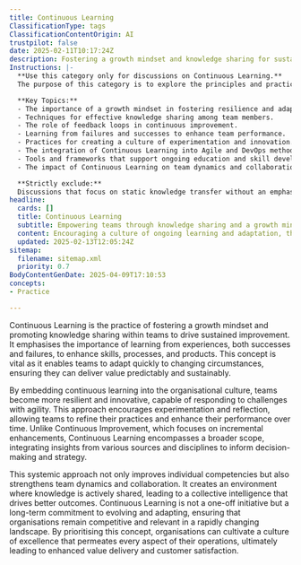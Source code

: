 ```yaml
---
title: Continuous Learning
ClassificationType: tags
ClassificationContentOrigin: AI
trustpilot: false
date: 2025-02-11T10:17:24Z
description: Fostering a growth mindset and knowledge sharing for sustained team improvement.
Instructions: |-
  **Use this category only for discussions on Continuous Learning.**  
  The purpose of this category is to explore the principles and practices that promote a growth mindset and facilitate knowledge sharing within teams, ultimately leading to sustained improvement and adaptability in Agile, DevOps, and Lean environments.

  **Key Topics:**
  - The importance of a growth mindset in fostering resilience and adaptability.
  - Techniques for effective knowledge sharing among team members.
  - The role of feedback loops in continuous improvement.
  - Learning from failures and successes to enhance team performance.
  - Practices for creating a culture of experimentation and innovation.
  - The integration of Continuous Learning into Agile and DevOps methodologies.
  - Tools and frameworks that support ongoing education and skill development.
  - The impact of Continuous Learning on team dynamics and collaboration.

  **Strictly exclude:**  
  Discussions that focus on static knowledge transfer without an emphasis on growth, topics unrelated to team improvement, or misinterpretations of Continuous Learning that do not align with Agile, DevOps, or Lean philosophies.
headline:
  cards: []
  title: Continuous Learning
  subtitle: Empowering teams through knowledge sharing and a growth mindset for ongoing improvement and adaptability in complex environments.
  content: Encouraging a culture of ongoing learning and adaptation, this classification highlights practices that enhance team collaboration, knowledge sharing, and reflective improvement. Posts should explore topics such as feedback loops, experimentation, metrics for learning, and strategies for navigating complex challenges in dynamic environments.
  updated: 2025-02-13T12:05:24Z
sitemap:
  filename: sitemap.xml
  priority: 0.7
BodyContentGenDate: 2025-04-09T17:10:53
concepts:
- Practice

---
```

Continuous Learning is the practice of fostering a growth mindset and promoting knowledge sharing within teams to drive sustained improvement. It emphasises the importance of learning from experiences, both successes and failures, to enhance skills, processes, and products. This concept is vital as it enables teams to adapt quickly to changing circumstances, ensuring they can deliver value predictably and sustainably.

By embedding continuous learning into the organisational culture, teams become more resilient and innovative, capable of responding to challenges with agility. This approach encourages experimentation and reflection, allowing teams to refine their practices and enhance their performance over time. Unlike Continuous Improvement, which focuses on incremental enhancements, Continuous Learning encompasses a broader scope, integrating insights from various sources and disciplines to inform decision-making and strategy.

This systemic approach not only improves individual competencies but also strengthens team dynamics and collaboration. It creates an environment where knowledge is actively shared, leading to a collective intelligence that drives better outcomes. Continuous Learning is not a one-off initiative but a long-term commitment to evolving and adapting, ensuring that organisations remain competitive and relevant in a rapidly changing landscape. By prioritising this concept, organisations can cultivate a culture of excellence that permeates every aspect of their operations, ultimately leading to enhanced value delivery and customer satisfaction.
